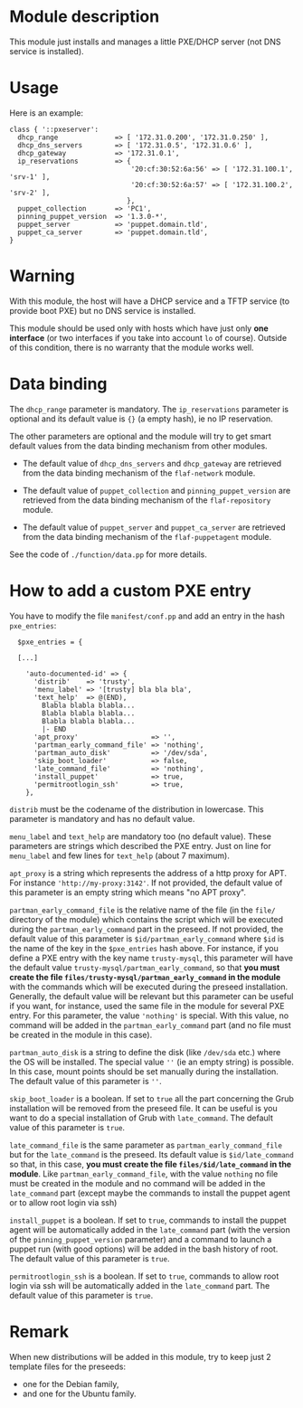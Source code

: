 # Module description

This module just installs and manages a little PXE/DHCP server
(not DNS service is installed).

# Usage

Here is an example:

```puppet
class { '::pxeserver':
  dhcp_range              => [ '172.31.0.200', '172.31.0.250' ],
  dhcp_dns_servers        => [ '172.31.0.5', '172.31.0.6' ],
  dhcp_gateway            => '172.31.0.1',
  ip_reservations         => {
                              '20:cf:30:52:6a:56' => [ '172.31.100.1', 'srv-1' ],
                              '20:cf:30:52:6a:57' => [ '172.31.100.2', 'srv-2' ],
                             },
  puppet_collection       => 'PC1',
  pinning_puppet_version  => '1.3.0-*',
  puppet_server           => 'puppet.domain.tld',
  puppet_ca_server        => 'puppet.domain.tld',
}
```

# Warning

With this module, the host will have a DHCP service and
a TFTP service (to provide boot PXE) but no DNS service
is installed.

This module should be used only with hosts which have
just only **one interface** (or two interfaces if you take
into account `lo` of course). Outside of this condition,
there is no warranty that the module works well.


# Data binding

The `dhcp_range` parameter is mandatory.
The `ip_reservations` parameter is optional and its default
value is `{}` (a empty hash), ie no IP reservation.

The other parameters are optional and the module will try to
get smart default values from the data binding mechanism
from other modules.

* The default value of `dhcp_dns_servers` and `dhcp_gateway`
are retrieved from the data binding mechanism of the
`flaf-network` module.

* The default value of `puppet_collection` and `pinning_puppet_version`
are retrieved from the data binding mechanism of the
`flaf-repository` module.

* The default value of `puppet_server` and `puppet_ca_server`
are retrieved from the data binding mechanism of the
`flaf-puppetagent` module.

See the code of `./function/data.pp` for more details.


# How to add a custom PXE entry

You have to modify the file `manifest/conf.pp` and add an entry
in the hash `pxe_entries`:

```puppet
  $pxe_entries = {

  [...]

    'auto-documented-id' => {
      'distrib'    => 'trusty',
      'menu_label' => '[trusty] bla bla bla',
      'text_help'  => @(END),
        Blabla blabla blabla...
        Blabla blabla blabla...
        Blabla blabla blabla...
        |- END
      'apt_proxy'                  => '',
      'partman_early_command_file' => 'nothing',
      'partman_auto_disk'          => '/dev/sda',
      'skip_boot_loader'           => false,
      'late_command_file'          => 'nothing',
      'install_puppet'             => true,
      'permitrootlogin_ssh'        => true,
    },
```

`distrib` must be the codename of the distribution in lowercase.
This parameter is mandatory and has no default value.

`menu_label` and `text_help` are mandatory too (no default
value). These parameters are strings which described the
PXE entry.  Just on line for `menu_label` and few lines for
`text_help` (about 7 maximum).

`apt_proxy` is a string which represents the address of a
http proxy for APT. For instance `'http://my-proxy:3142'`.
If not provided, the default value of this parameter is
an empty string which means "no APT proxy".

`partman_early_command_file` is the relative name of the
file (in the `file/` directory of the module) which contains
the script which will be executed during the
`partman_early_command` part in the preseed. If not
provided, the default value of this parameter is
`$id/partman_early_command` where `$id` is the name of the
key in the `$pxe_entries` hash above. For instance, if you
define a PXE entry with the key name `trusty-mysql`, this
parameter will have the default value
`trusty-mysql/partman_early_command`, so that **you must
create the file `files/trusty-mysql/partman_early_command`
in the module** with the commands which will be executed
during the preseed installation. Generally, the default
value will be relevant but this parameter can be useful if
you want, for instance, used the same file in the module for
several PXE entry. For this parameter, the value `'nothing'`
is special. With this value, no command will be added in
the `partman_early_command` part (and no file must be
created in the module in this case).

`partman_auto_disk` is a string to define the disk (like
`/dev/sda` etc.) where the OS will be installed. The special
value `''` (ie an empty string) is possible. In this case,
mount points should be set manually during the installation.
The default value of this parameter is `''`.

`skip_boot_loader` is a boolean. If set to `true` all
the part concerning the Grub installation will be removed
from the preseed file. It can be useful is you want to
do a special installation of Grub with `late_command`.
The default value of this parameter is `true`.

`late_command_file` is the same parameter as
`partman_early_command_file` but for the `late_command` is
the preseed. Its default value is `$id/late_command` so
that, in this case, **you must create the file
`files/$id/late_command` in the module**. Like
`partman_early_command_file`, with the value `nothing` no
file must be created in the module and no command will be
added in the `late_command` part (except maybe the commands
to install the puppet agent or to allow root login via ssh)

`install_puppet` is a boolean. If set to `true`, commands to
install the puppet agent will be automatically added in the
`late_command` part (with the version of the
`pinning_puppet_version` parameter) and a command to launch
a puppet run (with good options) will be added in the bash
history of root. The default value of this parameter is
`true`.

`permitrootlogin_ssh` is a boolean. If set to `true`,
commands to allow root login via ssh will be automatically
added in the `late_command` part. The default value of this
parameter is `true`.




# Remark

When new distributions will be added in this module, try to
keep just 2 template files for the preseeds:
- one for the Debian family,
- and one for the Ubuntu family.


